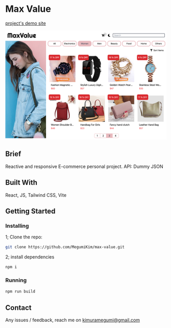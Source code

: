 # Max Value

[project's demo site](https://max-value.kimuramegumi.site/)

![Homepage Preview](public/screenshot.png)

## Brief

Reactive and responsive E-commerce personal project.
API: Dummy JSON

## Built With

React, JS, Tailwind CSS, Vite

## Getting Started

### Installing

1; Clone the repo:

```bash
git clone https://github.com/MegumiKim/max-value.git
```

2; install dependencies

```bash
npm i
```

### Running

```bash
npm run build
```

## Contact

Any issues / feedback, reach me on kimuramegumi@gmail.com
